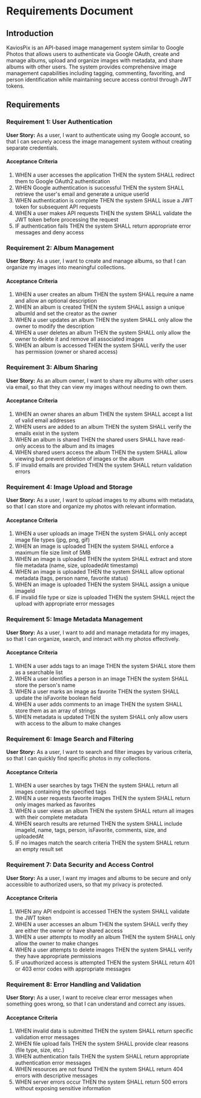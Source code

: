 # Requirements Document

## Introduction

KaviosPix is an API-based image management system similar to Google Photos that allows users to authenticate via Google OAuth, create and manage albums, upload and organize images with metadata, and share albums with other users. The system provides comprehensive image management capabilities including tagging, commenting, favoriting, and person identification while maintaining secure access control through JWT tokens.

## Requirements

### Requirement 1: User Authentication

**User Story:** As a user, I want to authenticate using my Google account, so that I can securely access the image management system without creating separate credentials.

#### Acceptance Criteria

1. WHEN a user accesses the application THEN the system SHALL redirect them to Google OAuth2 authentication
2. WHEN Google authentication is successful THEN the system SHALL retrieve the user's email and generate a unique userId
3. WHEN authentication is complete THEN the system SHALL issue a JWT token for subsequent API requests
4. WHEN a user makes API requests THEN the system SHALL validate the JWT token before processing the request
5. IF authentication fails THEN the system SHALL return appropriate error messages and deny access

### Requirement 2: Album Management

**User Story:** As a user, I want to create and manage albums, so that I can organize my images into meaningful collections.

#### Acceptance Criteria

1. WHEN a user creates an album THEN the system SHALL require a name and allow an optional description
2. WHEN an album is created THEN the system SHALL assign a unique albumId and set the creator as the owner
3. WHEN a user updates an album THEN the system SHALL only allow the owner to modify the description
4. WHEN a user deletes an album THEN the system SHALL only allow the owner to delete it and remove all associated images
5. WHEN an album is accessed THEN the system SHALL verify the user has permission (owner or shared access)

### Requirement 3: Album Sharing

**User Story:** As an album owner, I want to share my albums with other users via email, so that they can view my images without needing to own them.

#### Acceptance Criteria

1. WHEN an owner shares an album THEN the system SHALL accept a list of valid email addresses
2. WHEN users are added to an album THEN the system SHALL verify the emails exist in the system
3. WHEN an album is shared THEN the shared users SHALL have read-only access to the album and its images
4. WHEN shared users access the album THEN the system SHALL allow viewing but prevent deletion of images or the album
5. IF invalid emails are provided THEN the system SHALL return validation errors

### Requirement 4: Image Upload and Storage

**User Story:** As a user, I want to upload images to my albums with metadata, so that I can store and organize my photos with relevant information.

#### Acceptance Criteria

1. WHEN a user uploads an image THEN the system SHALL only accept image file types (jpg, png, gif)
2. WHEN an image is uploaded THEN the system SHALL enforce a maximum file size limit of 5MB
3. WHEN an image is uploaded THEN the system SHALL extract and store file metadata (name, size, uploadedAt timestamp)
4. WHEN an image is uploaded THEN the system SHALL allow optional metadata (tags, person name, favorite status)
5. WHEN an image is uploaded THEN the system SHALL assign a unique imageId
6. IF invalid file type or size is uploaded THEN the system SHALL reject the upload with appropriate error messages

### Requirement 5: Image Metadata Management

**User Story:** As a user, I want to add and manage metadata for my images, so that I can organize, search, and interact with my photos effectively.

#### Acceptance Criteria

1. WHEN a user adds tags to an image THEN the system SHALL store them as a searchable list
2. WHEN a user identifies a person in an image THEN the system SHALL store the person's name
3. WHEN a user marks an image as favorite THEN the system SHALL update the isFavorite boolean field
4. WHEN a user adds comments to an image THEN the system SHALL store them as an array of strings
5. WHEN metadata is updated THEN the system SHALL only allow users with access to the album to make changes

### Requirement 6: Image Search and Filtering

**User Story:** As a user, I want to search and filter images by various criteria, so that I can quickly find specific photos in my collections.

#### Acceptance Criteria

1. WHEN a user searches by tags THEN the system SHALL return all images containing the specified tags
2. WHEN a user requests favorite images THEN the system SHALL return only images marked as favorites
3. WHEN a user views an album THEN the system SHALL return all images with their complete metadata
4. WHEN search results are returned THEN the system SHALL include imageId, name, tags, person, isFavorite, comments, size, and uploadedAt
5. IF no images match the search criteria THEN the system SHALL return an empty result set

### Requirement 7: Data Security and Access Control

**User Story:** As a user, I want my images and albums to be secure and only accessible to authorized users, so that my privacy is protected.

#### Acceptance Criteria

1. WHEN any API endpoint is accessed THEN the system SHALL validate the JWT token
2. WHEN a user accesses an album THEN the system SHALL verify they are either the owner or have shared access
3. WHEN a user attempts to modify an album THEN the system SHALL only allow the owner to make changes
4. WHEN a user attempts to delete images THEN the system SHALL verify they have appropriate permissions
5. IF unauthorized access is attempted THEN the system SHALL return 401 or 403 error codes with appropriate messages

### Requirement 8: Error Handling and Validation

**User Story:** As a user, I want to receive clear error messages when something goes wrong, so that I can understand and correct any issues.

#### Acceptance Criteria

1. WHEN invalid data is submitted THEN the system SHALL return specific validation error messages
2. WHEN file upload fails THEN the system SHALL provide clear reasons (file type, size, etc.)
3. WHEN authentication fails THEN the system SHALL return appropriate authentication error messages
4. WHEN resources are not found THEN the system SHALL return 404 errors with descriptive messages
5. WHEN server errors occur THEN the system SHALL return 500 errors without exposing sensitive information
